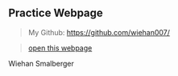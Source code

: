 ## Practice Webpage

> My Github: https://github.com/wiehan007/

> [open this webpage](https://wiehan007.github.io/ReadmeWebpage/)

Wiehan Smalberger



